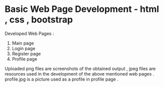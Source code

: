# Basic Web Page Development - html , css , bootstrap 
 Developed Web Pages :
 1. Main page
 2. Login page
 3. Register page
 4. Profile page
 
 Uploaded png files are screenshots of the obtained output , jpeg files are resources used in the development of the above mentioned web pages .
 profile.jpg is a picture used as a profile in profile page .
